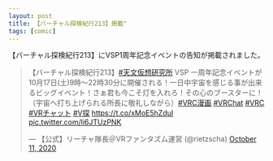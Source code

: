```yaml
---
layout: post
title: 【バーチャル探検紀行213】掲載"
tags: [comic]
---
```


【バーチャル探検紀行213】にVSP1周年記念イベントの告知が掲載されました。

<blockquote class="twitter-tweet" data-theme="dark"><p lang="ja" dir="ltr">【バーチャル探検紀行213】<a href="https://twitter.com/hashtag/%E5%A4%A9%E6%96%87%E4%BB%AE%E6%83%B3%E7%A0%94%E7%A9%B6%E6%89%80?src=hash&amp;ref_src=twsrc%5Etfw">#天文仮想研究所</a> VSP 一周年記念イベントが10月17日(土)9時～22時30分に開催される！一日中宇宙を感じる事が出来るビッグイベント！さぁ君も今こそ灯を入れろ！その心のブースターに！（宇宙へ打ち上げられる所長に敬礼しながら）<a href="https://twitter.com/hashtag/VRC%E6%BC%AB%E7%94%BB?src=hash&amp;ref_src=twsrc%5Etfw">#VRC漫画</a> <a href="https://twitter.com/hashtag/VRChat?src=hash&amp;ref_src=twsrc%5Etfw">#VRChat</a> <a href="https://twitter.com/hashtag/VRC?src=hash&amp;ref_src=twsrc%5Etfw">#VRC</a> <a href="https://twitter.com/hashtag/VR%E3%83%81%E3%83%A3%E3%83%83%E3%83%88?src=hash&amp;ref_src=twsrc%5Etfw">#VRチャット</a> <a href="https://twitter.com/hashtag/V%E6%8E%A2?src=hash&amp;ref_src=twsrc%5Etfw">#V探</a> <a href="https://t.co/xMoE5hZduI">https://t.co/xMoE5hZduI</a> <a href="https://t.co/li6JTUzPNK">pic.twitter.com/li6JTUzPNK</a></p>&mdash; 【公式】リーチャ隊長＠VRファンタズム運営 (@rietzscha) <a href="https://twitter.com/rietzscha/status/1315263575523377158?ref_src=twsrc%5Etfw">October 11, 2020</a></blockquote> <script async src="https://platform.twitter.com/widgets.js" charset="utf-8"></script>